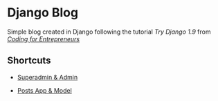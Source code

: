 # Django Blog
Simple blog created in Django
following the tutorial _Try Django 1.9_ from _[Coding for Entrepreneurs](https://www.codingforentrepreneurs.com/projects/try-django-19/)_


## Shortcuts

* [Superadmin & Admin](https://github.com/Michelee/djangoblog/commit/5335aff4a90f4be9df40504e6d5da9fa8f66ca7b)

* [Posts App & Model](https://github.com/Michelee/djangoblog/commit/bd38e19f41eb3f5afd52ef169741492449a22a89)